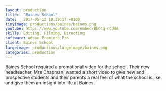 ```yaml
---
layout: production
title:  "Baines School"
date:   2017-05-12 10:39:17 +0100
tinyimage: productions/baines/baines.png
youtube: https://www.youtube.com/embed/BbG4q-nCddA
skills: Editing, Filming, Directing
software: Adobe Premiere Pro
client: Baines School
largeimage: productions/largeimage/baines.png
categories: production
---
```

<!--The date is in american format, sorry!-->
<!--For the youtube link, copy from the videos page, an example would be 'https://www.youtube.com/embed/rT26VIe_VBQ'-->
<!-- Tinyimage must be 500 x 550 pixels, make background transparent (looks better but optional), url is from the /images directory -->
<!-- Write the description below, no character limit -->

Baines School required a promotional video for the school. Their new headteacher, Mrs Chapman, wanted a short video to give new and prospective students and their parents a real feel of what the school is like and give them an insight into life at Baines.